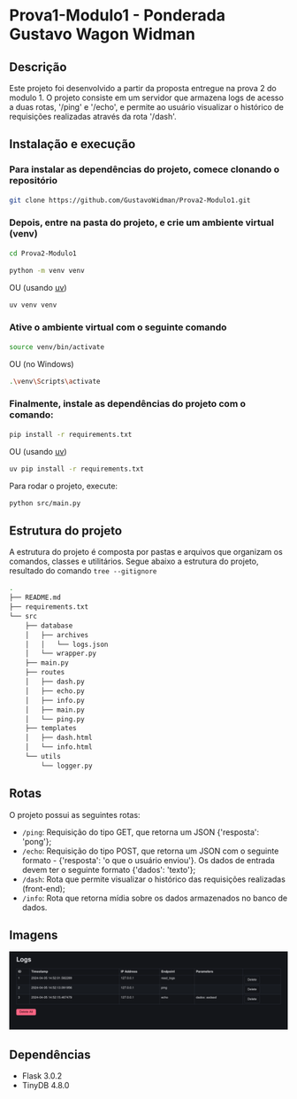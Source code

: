 # Prova1-Modulo1 - Ponderada Gustavo Wagon Widman

## Descrição

Este projeto foi desenvolvido a partir da proposta entregue na prova 2 do modulo 1. O projeto consiste em um servidor que armazena logs de acesso a duas rotas, '/ping' e '/echo', e permite ao usuário visualizar o histórico de requisições realizadas através da rota '/dash'.

## Instalação e execução

### Para instalar as dependências do projeto, comece clonando o repositório

```bash
git clone https://github.com/GustavoWidman/Prova2-Modulo1.git
```

### Depois, entre na pasta do projeto, e crie um ambiente virtual (venv)

```bash
cd Prova2-Modulo1
```

```bash
python -m venv venv
```

OU (usando [uv](https://github.com/astral-sh/uv))

```bash
uv venv venv
```

### Ative o ambiente virtual com o seguinte comando

```bash
source venv/bin/activate
```

OU (no Windows)

```bash
.\venv\Scripts\activate
```

### Finalmente, instale as dependências do projeto com o comando:

```bash
pip install -r requirements.txt
```

OU (usando [uv](https://github.com/astral-sh/uv))

```bash
uv pip install -r requirements.txt
```

Para rodar o projeto, execute:

```bash
python src/main.py
```

## Estrutura do projeto

A estrutura do projeto é composta por pastas e arquivos que organizam os comandos, classes e utilitários. Segue abaixo a estrutura do projeto, resultado do comando `tree --gitignore`

```bash
.
├── README.md
├── requirements.txt
└── src
    ├── database
    │   ├── archives
    │   │   └── logs.json
    │   └── wrapper.py
    ├── main.py
    ├── routes
    │   ├── dash.py
    │   ├── echo.py
    │   ├── info.py
    │   ├── main.py
    │   └── ping.py
    ├── templates
    │   ├── dash.html
    │   └── info.html
    └── utils
        └── logger.py
```

## Rotas

O projeto possui as seguintes rotas:

- `/ping`: Requisição do tipo GET, que retorna um JSON {'resposta': 'pong'};
- `/echo`: Requisição do tipo POST, que retorna um JSON com o seguinte formato - {'resposta': 'o que o usuário enviou'}. Os dados de entrada devem ter o seguinte formato {'dados': 'texto'};
- `/dash`: Rota que permite visualizar o histórico das requisições realizadas (front-end);
- `/info`: Rota que retorna mídia sobre os dados armazenados no banco de dados.

## Imagens

![Dash](imgs/dash.png)

## Dependências

- Flask 3.0.2
- TinyDB 4.8.0

